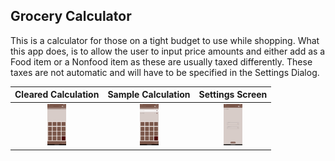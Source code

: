 ## Grocery Calculator

This is a calculator for those on a tight budget to use while shopping. What this app does, is to allow the user to input price amounts and either add as a Food item or a Nonfood item as these are usually taxed differently. These taxes are not automatic and will have to be specified in the Settings Dialog.

|                     Cleared Calculation                      |                      Sample Calculation                      |                           Settings Screen                    |
| :----------------------------------------------------------: | :----------------------------------------------------------: | :----------------------------------------------------------: |
|              <img src="screenshot_cleared.png" width="30"/>             |         <img src ="screenshot_smallCalculation.png" width="30"/>        |             <img src="screenshot_Settings.png" width="30"/>             |





